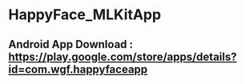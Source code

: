 # HappyFace_MLKitApp
 
## Android App Download : https://play.google.com/store/apps/details?id=com.wgf.happyfaceapp
